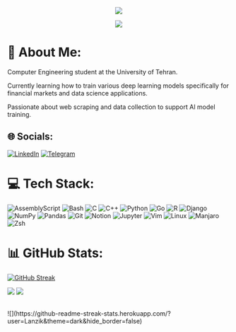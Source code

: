 <p align="center">
  <a href="https://github.com/Lanzik">
      <img src="https://readme-typing-svg.demolab.com/?lines=Farhad Lanzik&font=Fira%20Code&center=true&width=440&height=45&color=40d200&vCenter=true&pause=1000&size=22" />
    </a>
</p>

<p align="center">
  <!-- Typing SVG by DenverCoder1 - https://github.com/DenverCoder1/readme-typing-svg -->
  <a href="https://github.com/DenverCoder1/readme-typing-svg">
    <img src="https://readme-typing-svg.demolab.com/?lines=%20AI%20and%20backend%20developer;Experienced%20AI%2F%20Developer;4%2B%20years%20of%20coding%20experience;Always%20learning%20new%20things&font=Fira%20Code&center=true&width=440&height=45&color=00d254&vCenter=true&pause=1000&size=22" /></a>
</p>

# 💫 About Me:
Computer Engineering student at the University of Tehran.

Currently learning how to train various deep learning models specifically for financial markets and data science applications.

Passionate about web scraping and data collection to support AI model training. 

## 🌐 Socials:
[![LinkedIn](https://custom-icon-badges.demolab.com/badge/LinkedIn-0A66C2?logo=linkedin-white&logoColor=fff)](https://www.linkedin.com/in/farhad-ghanbari-98224524a/) [![Telegram](https://img.shields.io/badge/Telegram-2CA5E0?logo=telegram&logoColor=white)](https://www.t.me/Farhaaaadam/)

# 💻 Tech Stack:
![AssemblyScript](https://img.shields.io/badge/assembly%20script-%23000000.svg?style=for-the-badge&logo=assemblyscript&logoColor=white) ![Bash](https://img.shields.io/badge/Bash-4EAA25?style=for-the-badge&logo=gnubash&logoColor=fff) ![C](https://img.shields.io/badge/c-%2300599C.svg?style=for-the-badge&logo=c&logoColor=white) ![C++](https://img.shields.io/badge/c++-%2300599C.svg?style=for-the-badge&logo=c%2B%2B&logoColor=white) ![Python](https://img.shields.io/badge/python-3670A0?style=for-the-badge&logo=python&logoColor=ffdd54) ![Go](https://img.shields.io/badge/Go-%2300ADD8.svg?style=for-the-badge&logo=go&logoColor=white) ![R](https://img.shields.io/badge/r-%23276DC3.svg?style=for-the-badge&logo=r&logoColor=white)  ![Django](https://img.shields.io/badge/Django-%23092E20.svg?style=for-the-badge&logo=django&logoColor=white)  ![NumPy](https://img.shields.io/badge/numpy-%23013243.svg?style=for-the-badge&logo=numpy&logoColor=white)  ![Pandas](https://img.shields.io/badge/pandas-%23150458.svg?style=for-the-badge&logo=pandas&logoColor=white) ![Git](https://img.shields.io/badge/git-%23F05033.svg?style=for-the-badge&logo=git&logoColor=white) ![Notion](https://img.shields.io/badge/Notion-%23000000.svg?style=for-the-badge&logo=notion&logoColor=white)  ![Jupyter](https://img.shields.io/badge/Jupyter-%23F37626.svg?style=for-the-badge&logo=Jupyter&logoColor=white) ![Vim](https://img.shields.io/badge/Vim-%2311AB00.svg?style=for-the-badge&logo=vim&logoColor=white) ![Linux](https://img.shields.io/badge/Linux-FCC624?style=for-the-badge&logo=linux&logoColor=black) ![Manjaro](https://img.shields.io/badge/Manjaro-35BF5C?style=for-the-badge&logo=manjaro&logoColor=fff) ![Zsh](https://img.shields.io/badge/Zsh-F15A24?style=for-the-badge&logo=zsh&logoColor=fff)

# 📊 GitHub Stats:
<a href="https://git.io/streak-stats"><img src="https://github-readme-streak-stats.herokuapp.com?user=Lanzik&theme=dracula&hide_border=true&mode=weekly" alt="GitHub Streak" /></a>

![](https://github-readme-stats.vercel.app/api?username=Lanzik&theme=dark&hide_border=false&include_all_commits=true&count_private=true)
![](https://github-readme-stats.vercel.app/api/top-langs/?username=Lanzik&theme=dark&hide_border=false&include_all_commits=true&count_private=true&layout=compact)

<br/>
![](https://github-readme-streak-stats.herokuapp.com/?user=Lanzik&theme=dark&hide_border=false)<br/>
